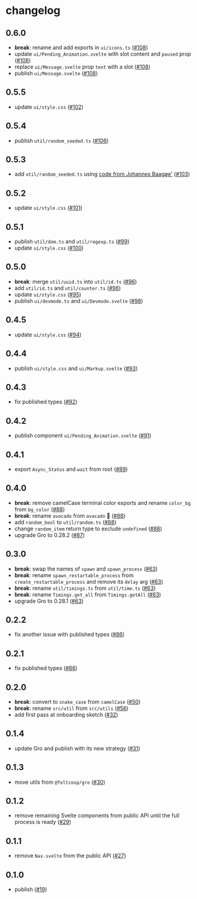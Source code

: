 # changelog

## 0.6.0

- **break**: rename and add exports in `ui/icons.ts`
  ([#108](https://github.com/feltcoop/felt/pull/108))
- update `ui/Pending_Animation.svelte` with slot content and `paused` prop
  ([#108](https://github.com/feltcoop/felt/pull/108))
- replace `ui/Message.svelte` prop `text` with a slot
  ([#108](https://github.com/feltcoop/felt/pull/108))
- publish `ui/Message.svelte`
  ([#108](https://github.com/feltcoop/felt/pull/108))

## 0.5.5

- update `ui/style.css`
  ([#102](https://github.com/feltcoop/felt/pull/102))

## 0.5.4

- publish `util/random_seeded.ts`
  ([#106](https://github.com/feltcoop/felt/pull/106))

## 0.5.3

- add `util/random_seeded.ts` using
  [code from Johannes Baagøe'](https://github.com/nquinlan/better-random-numbers-for-javascript-mirror)
  ([#103](https://github.com/feltcoop/felt/pull/103))

## 0.5.2

- update `ui/style.css`
  ([#101](https://github.com/feltcoop/felt/pull/101))

## 0.5.1

- publish `util/dom.ts` and `util/regexp.ts`
  ([#99](https://github.com/feltcoop/felt/pull/99))
- update `ui/style.css`
  ([#100](https://github.com/feltcoop/felt/pull/100))

## 0.5.0

- **break**: merge `util/uuid.ts` into `util/id.ts`
  ([#96](https://github.com/feltcoop/felt/pull/96))
- add `util/id.ts` and `util/counter.ts`
  ([#96](https://github.com/feltcoop/felt/pull/96))
- update `ui/style.css`
  ([#95](https://github.com/feltcoop/felt/pull/95))
- publish `ui/devmode.ts` and `ui/Devmode.svelte`
  ([#98](https://github.com/feltcoop/felt/pull/98))

## 0.4.5

- update `ui/style.css`
  ([#94](https://github.com/feltcoop/felt/pull/94))

## 0.4.4

- publish `ui/style.css` and `ui/Markup.svelte`
  ([#93](https://github.com/feltcoop/felt/pull/93))

## 0.4.3

- fix published types
  ([#92](https://github.com/feltcoop/felt/pull/92))

## 0.4.2

- publish component `ui/Pending_Animation.svelte`
  ([#91](https://github.com/feltcoop/felt/pull/91))

## 0.4.1

- export `Async_Status` and `wait` from root
  ([#89](https://github.com/feltcoop/felt/pull/89))

## 0.4.0

- **break**: remove camelCase terminal color exports and rename `color_bg` from `bg_color`
  ([#88](https://github.com/feltcoop/felt/pull/88))
- **break**: rename `avocado` from `avacado` 🥑
  ([#88](https://github.com/feltcoop/felt/pull/88))
- add `random_bool` to `util/random.ts`
  ([#88](https://github.com/feltcoop/felt/pull/88))
- change `random_item` return type to exclude `undefined`
  ([#88](https://github.com/feltcoop/felt/pull/88))
- upgrade Gro to 0.28.2
  ([#87](https://github.com/feltcoop/felt/pull/87))

## 0.3.0

- **break**: swap the names of `spawn` and `spawn_process`
  ([#63](https://github.com/feltcoop/felt/pull/63))
- **break**: rename `spawn_restartable_process` from `create_restartable_process`
  and remove its `delay` arg
  ([#63](https://github.com/feltcoop/felt/pull/63))
- **break**: rename `util/timings.ts` from `util/time.ts`
  ([#63](https://github.com/feltcoop/felt/pull/63))
- **break**: rename `Timings.get_all` from `Timings.getAll`
  ([#63](https://github.com/feltcoop/felt/pull/63))
- upgrade Gro to 0.28.1
  ([#63](https://github.com/feltcoop/felt/pull/63))

## 0.2.2

- fix another issue with published types
  ([#86](https://github.com/feltcoop/felt/pull/86))

## 0.2.1

- fix published types
  ([#86](https://github.com/feltcoop/felt/pull/86))

## 0.2.0

- **break**: convert to `snake_case` from `camelCase`
  ([#50](https://github.com/feltcoop/felt/pull/50))
- **break**: rename `src/util` from `src/utils`
  ([#56](https://github.com/feltcoop/felt/pull/56))
- add first pass at onboarding sketch
  ([#32](https://github.com/feltcoop/felt/pull/32))

## 0.1.4

- update Gro and publish with its new strategy
  ([#31](https://github.com/feltcoop/felt/pull/31))

## 0.1.3

- move utils from `@feltcoop/gro`
  ([#30](https://github.com/feltcoop/felt/pull/30))

## 0.1.2

- remove remaining Svelte components from public API until the full process is ready
  ([#29](https://github.com/feltcoop/felt/pull/29))

## 0.1.1

- remove `Nav.svelte` from the public API
  ([#27](https://github.com/feltcoop/felt/pull/27))

## 0.1.0

- publish
  ([#19](https://github.com/feltcoop/felt/pull/19))
